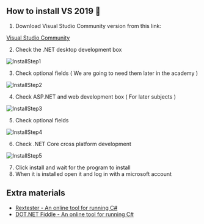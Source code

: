## How to install VS 2019 🎈
1. Download Visual Studio Community version from this link:

[Visual Studio Community](https://visualstudio.microsoft.com/vs/)

2. Check the .NET desktop development box

![InstallStep1]()

3. Check optional fields ( We are going to need them later in the academy )

![InstallStep2]()

4. Check ASP.NET and web development box ( For later subjects )

![InstallStep3]()

5. Check optional fields

![InstallStep4]()

6. Check .NET Core cross platform development

![InstallStep5]()

7. Click install and wait for the program to install
8. When it is installed open it and log in with a microsoft account

## Extra materials
* [Rextester - An online tool for running C#](https://rextester.com/)
* [DOT.NET Fiddle - An online tool for running C#](https://dotnetfiddle.net/)

